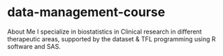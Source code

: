 # data-management-course
About Me
I specialize in biostatistics in Clinical research in different therapeutic areas, supported by the dataset & TFL programming using R software and SAS.
